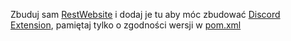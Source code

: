Zbuduj sam [RestWebsite](..%2FRestWebsite) i dodaj je tu aby móc zbudować [Discord Extension](..%2FDiscordExtension), pamiętaj tylko o zgodności wersji
 w [pom.xml](..%2FRestWebsite%2Fpom.xml)